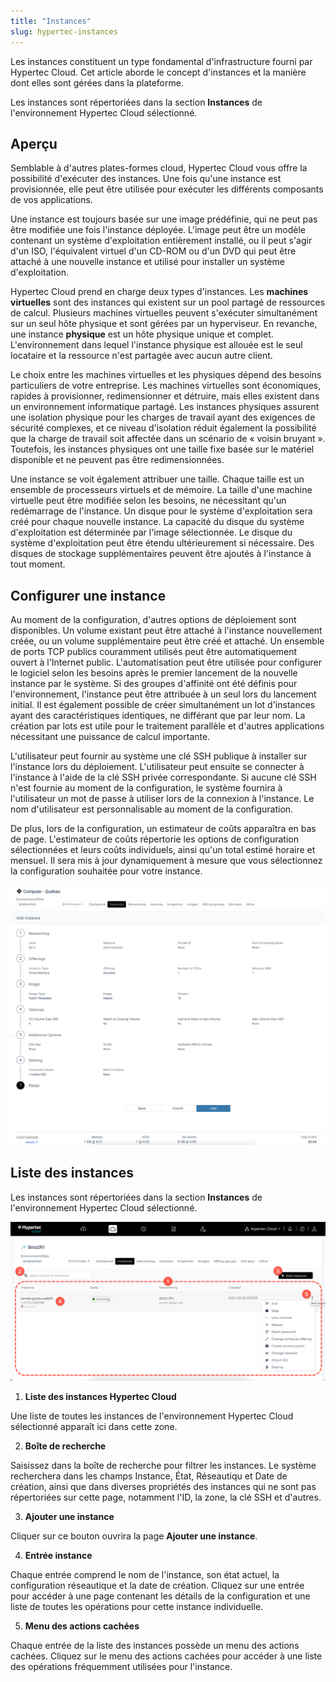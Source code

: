 ```yaml
---
title: "Instances"
slug: hypertec-instances
---
```



Les instances constituent un type fondamental d'infrastructure fourni par Hypertec Cloud. Cet article aborde le concept d'instances et la manière dont elles sont gérées dans la plateforme.

Les instances sont répertoriées dans la section **Instances** de l'environnement Hypertec Cloud sélectionné.

## Aperçu

Semblable à d'autres plates-formes cloud, Hypertec Cloud vous offre la possibilité d'exécuter des instances. Une fois qu'une instance est provisionnée, elle peut être utilisée pour exécuter les différents composants de vos applications.

Une instance est toujours basée sur une image prédéfinie, qui ne peut pas être modifiée une fois l'instance déployée. L'image peut être un modèle contenant un système d'exploitation entièrement installé, ou il peut s'agir d'un ISO, l'équivalent virtuel d'un CD-ROM ou d'un DVD qui peut être attaché à une nouvelle instance et utilisé pour installer un système d'exploitation.

Hypertec Cloud prend en charge deux types d'instances. Les **machines virtuelles** sont des instances qui existent sur un pool partagé de ressources de calcul. Plusieurs machines virtuelles peuvent s'exécuter simultanément sur un seul hôte physique et sont gérées par un hyperviseur. En revanche, une instance **physique** est un hôte physique unique et complet. L'environnement dans lequel l'instance physique est allouée est le seul locataire et la ressource n'est partagée avec aucun autre client.

Le choix entre les machines virtuelles et les physiques dépend des besoins particuliers de votre entreprise. Les machines virtuelles sont économiques, rapides à provisionner, redimensionner et détruire, mais elles existent dans un environnement informatique partagé. Les instances physiques assurent une isolation physique pour les charges de travail ayant des exigences de sécurité complexes, et ce niveau d'isolation réduit également la possibilité que la charge de travail soit affectée dans un scénario de « voisin bruyant ». Toutefois, les instances physiques ont une taille fixe basée sur le matériel disponible et ne peuvent pas être redimensionnées.

Une instance se voit également attribuer une taille. Chaque taille est un ensemble de processeurs virtuels et de mémoire. La taille d'une machine virtuelle peut être modifiée selon les besoins, ne nécessitant qu'un redémarrage de l'instance. Un disque pour le système d'exploitation sera créé pour chaque nouvelle instance. La capacité du disque du système d'exploitation est déterminée par l'image sélectionnée. Le disque du système d'exploitation peut être étendu ultérieurement si nécessaire. Des disques de stockage supplémentaires peuvent être ajoutés à l'instance à tout moment.

## Configurer une instance

Au moment de la configuration, d'autres options de déploiement sont disponibles. Un volume existant peut être attaché à l'instance nouvellement créée, ou un volume supplémentaire peut être créé et attaché. Un ensemble de ports TCP publics couramment utilisés peut être automatiquement ouvert à l'Internet public. L'automatisation peut être utilisée pour configurer le logiciel selon les besoins après le premier lancement de la nouvelle instance par le système. Si des groupes d'affinité ont été définis pour l'environnement, l'instance peut être attribuée à un seul lors du lancement initial. Il est également possible de créer simultanément un lot d'instances ayant des caractéristiques identiques, ne différant que par leur nom. La création par lots est utile pour le traitement parallèle et d'autres applications nécessitant une puissance de calcul importante.

L'utilisateur peut fournir au système une clé SSH publique à installer sur l'instance lors du déploiement. L'utilisateur peut ensuite se connecter à l'instance à l'aide de la clé SSH privée correspondante. Si aucune clé SSH n'est fournie au moment de la configuration, le système fournira à l'utilisateur un mot de passe à utiliser lors de la connexion à l'instance. Le nom d'utilisateur est personnalisable au moment de la configuration.

De plus, lors de la configuration, un estimateur de coûts apparaîtra en bas de page. L'estimateur de coûts répertorie les options de configuration sélectionnées et leurs coûts individuels, ainsi qu'un total estimé horaire et mensuel. Il sera mis à jour dynamiquement à mesure que vous sélectionnez la configuration souhaitée pour votre instance.

![Capture d'écran de la page Ajouter une instance avec l'estimateur de coût affiché](/assets/hypertec-instances-cost-estimator.png)

## Liste des instances

Les instances sont répertoriées dans la section **Instances** de l'environnement Hypertec Cloud sélectionné.

![Une capture d'écran de la page Hypertec Cloud Instances, avec des points numérotés indiquant les fonctionnalités intéressantes](/assets/hypertec-instances-numdot.png)

1. **Liste des instances Hypertec Cloud**

Une liste de toutes les instances de l'environnement Hypertec Cloud sélectionné apparaît ici dans cette zone.

2. **Boîte de recherche**

Saisissez dans la boîte de recherche pour filtrer les instances. Le système recherchera dans les champs Instance, État, Réseautiqu et Date de création, ainsi que dans diverses propriétés des instances qui ne sont pas répertoriées sur cette page, notamment l'ID, la zone, la clé SSH et d'autres.

3. **Ajouter une instance**

Cliquer sur ce bouton ouvrira la page **Ajouter une instance**.

4. **Entrée instance**

Chaque entrée comprend le nom de l'instance, son état actuel, la configuration réseautique et la date de création. Cliquez sur une entrée pour accéder à une page contenant les détails de la configuration et une liste de toutes les opérations pour cette instance individuelle.

5. **Menu des actions cachées**

Chaque entrée de la liste des instances possède un menu des actions cachées. Cliquez sur le menu des actions cachées pour accéder à une liste des opérations fréquemment utilisées pour l'instance.